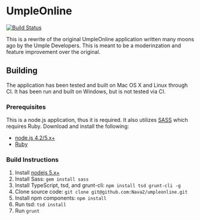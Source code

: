 # UmpleOnline
[![Build Status](https://travis-ci.org/Nava2/umpleonline.svg?branch=master)](https://travis-ci.org/Nava2/umpleonline)

This is a rewrite of the original UmpleOnline application written many moons ago by the Umple Developers. This is meant to be a moderinzation and feature improvement over the original. 

## Building

The application has been tested and built on Mac OS X and Linux through CI. It has been run and built on Windows, but is not tested via CI. 

### Prerequisites

This is a node.js application, thus it is required. It also utilizes [SASS](http://sass-lang.com/) which requires Ruby. Download and install the following: 

* [node.js 4.2/5.x+](https://nodejs.org/en/download/stable/)
* [Ruby](https://www.ruby-lang.org/en/downloads/)

### Build Instructions

1. Install [nodejs 5.x+](https://nodejs.org/en/download/stable/)
2. Install Sass: `gem install sass`
3. Install TypeScript, tsd, and grunt-cli: `npm install tsd grunt-cli -g`
4. Clone source code: `git clone git@github.com:Nava2/umpleonline.git`
5. Install npm components: `npm install`
6. Run tsd: `tsd install`
7. Run `grunt`
